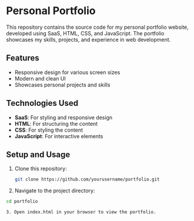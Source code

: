 # Personal Portfolio

This repository contains the source code for my personal portfolio website, developed using SaaS, HTML, CSS, and JavaScript. The portfolio showcases my skills, projects, and experience in web development.

## Features
- Responsive design for various screen sizes
- Modern and clean UI
- Showcases personal projects and skills

## Technologies Used
- **SaaS**: For styling and responsive design
- **HTML**: For structuring the content
- **CSS**: For styling the content
- **JavaScript**: For interactive elements

## Setup and Usage
1. Clone this repository:
   ```bash
   git clone https://github.com/yourusername/portfolio.git

2. Navigate to the project directory:
  ```bash
  cd portfolio

3. Open index.html in your browser to view the portfolio.
